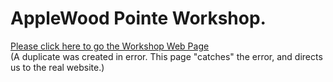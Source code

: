 # AppleWood Pointe Workshop.
[Please click here to go the Workshop Web Page](https://github.com/JohnBinford/AppleWood-Pointe)</br>
(A duplicate was created in error.  This page "catches" the error, and directs us to the real website.)
